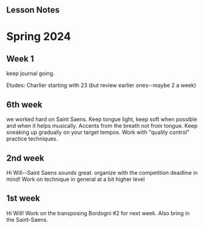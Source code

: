 ## Lesson Notes

# Spring 2024

## Week 1

keep journal going.&#x20;

Etudes: Charlier starting with 23 (but review earlier ones--maybe 2 a week)





## 6th week

we worked hard on Saint Saens. Keep tongue light, keep soft when possible and when it helps musically. Accents from the breath not from tongue. Keep sneaking up gradually on your target tempos. Work with "quality control" practice techniques.

## 2nd week

Hi Will--Saint Saens sounds great. organize with the competition deadline in mind! Work on technique in general at a bit higher level

## 1st week

Hi Will! Work on the transposing Bordogni #2 for next week. Also bring in the Saint-Saens.